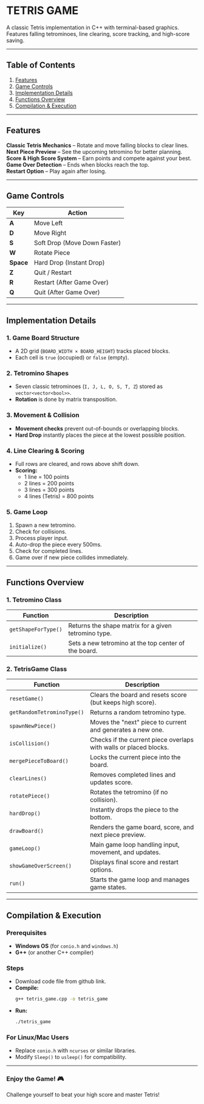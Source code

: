 # **TETRIS GAME**  
A classic Tetris implementation in C++ with terminal-based graphics. Features falling tetrominoes, line clearing, score tracking, and high-score saving.

---

## **Table of Contents**  
1. [Features](#features)  
2. [Game Controls](#game-controls)  
3. [Implementation Details](#implementation-details)  
4. [Functions Overview](#functions-overview)  
5. [Compilation & Execution](#compilation--execution)  

---

## **Features**  
**Classic Tetris Mechanics** – Rotate and move falling blocks to clear lines.  
**Next Piece Preview** – See the upcoming tetromino for better planning.  
**Score & High Score System** – Earn points and compete against your best.  
**Game Over Detection** – Ends when blocks reach the top.  
**Restart Option** – Play again after losing.  

---

## **Game Controls**  
| Key | Action |  
|-----|--------|  
| **A** | Move Left |  
| **D** | Move Right |  
| **S** | Soft Drop (Move Down Faster) |  
| **W** | Rotate Piece |  
| **Space** | Hard Drop (Instant Drop) |  
| **Z** | Quit / Restart |  
| **R** | Restart (After Game Over) |  
| **Q** | Quit (After Game Over) |  

---

## **Implementation Details**  

### **1. Game Board Structure**  
- A 2D grid (`BOARD_WIDTH × BOARD_HEIGHT`) tracks placed blocks.  
- Each cell is `true` (occupied) or `false` (empty).  

### **2. Tetromino Shapes**  
- Seven classic tetrominoes (`I, J, L, O, S, T, Z`) stored as `vector<vector<bool>>`.  
- **Rotation** is done by matrix transposition.  

### **3. Movement & Collision**  
- **Movement checks** prevent out-of-bounds or overlapping blocks.  
- **Hard Drop** instantly places the piece at the lowest possible position.  

### **4. Line Clearing & Scoring**  
- Full rows are cleared, and rows above shift down.  
- **Scoring:**  
  - 1 line = 100 points  
  - 2 lines = 200 points  
  - 3 lines = 300 points  
  - 4 lines (Tetris) = 800 points  

### **5. Game Loop**  
1. Spawn a new tetromino.
2. Check for collisions.
3. Process player input. 
4. Auto-drop the piece every 500ms.
5. Check for completed lines.
6. Game over if new piece collides immediately.

---

## **Functions Overview**  

### **1. Tetromino Class**  
| Function | Description |  
|----------|-------------|  
| `getShapeForType()` | Returns the shape matrix for a given tetromino type. |  
| `initialize()` | Sets a new tetromino at the top center of the board. |  

### **2. TetrisGame Class**  
| Function | Description |  
|----------|-------------|  
| `resetGame()` | Clears the board and resets score (but keeps high score). |  
| `getRandomTetrominoType()` | Returns a random tetromino type. |  
| `spawnNewPiece()` | Moves the "next" piece to current and generates a new one. |  
| `isCollision()` | Checks if the current piece overlaps with walls or placed blocks. |  
| `mergePieceToBoard()` | Locks the current piece into the board. |  
| `clearLines()` | Removes completed lines and updates score. |  
| `rotatePiece()` | Rotates the tetromino (if no collision). |  
| `hardDrop()` | Instantly drops the piece to the bottom. |  
| `drawBoard()` | Renders the game board, score, and next piece preview. |  
| `gameLoop()` | Main game loop handling input, movement, and updates. |  
| `showGameOverScreen()` | Displays final score and restart options. |  
| `run()` | Starts the game loop and manages game states. |  

---

## **Compilation & Execution**  

### **Prerequisites**  
- **Windows OS** (for `conio.h` and `windows.h`)  
- **G++** (or another C++ compiler)  

### **Steps**  
- Download code file from github link.
- **Compile:**  
   ~~~bash
   g++ tetris_game.cpp -o tetris_game
   ~~~
- **Run:**  
   ~~~bash
   ./tetris_game
   ~~~

### **For Linux/Mac Users**  
- Replace `conio.h` with `ncurses` or similar libraries.  
- Modify `Sleep()` to `usleep()` for compatibility.  

---

### **Enjoy the Game!** 🎮  
Challenge yourself to beat your high score and master Tetris!
